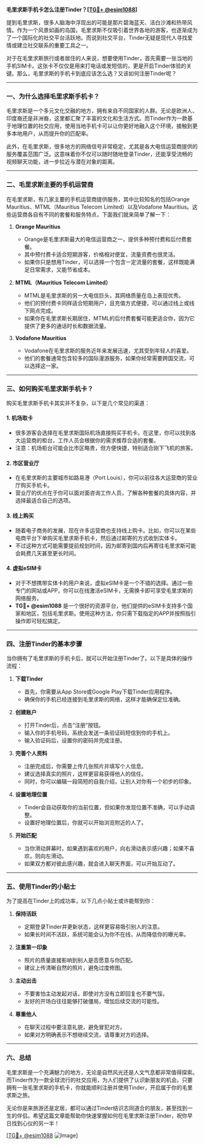 **毛里求斯手机卡怎么注册Tinder？[[TG💪+ @esim1088](https://t.me/s/esim1088)]**

提到毛里求斯，很多人脑海中浮现出的可能是那片碧海蓝天、洁白沙滩和热带风情。作为一个风景如画的岛国，毛里求斯不仅吸引着世界各地的游客，也逐渐成为了一个国际化的社交平台活跃地。而说到社交平台，Tinder无疑是现代人寻找爱情或建立社交联系的重要工具之一。

对于在毛里求斯旅行或者居住的人来说，想要使用Tinder，首先需要一张当地的手机SIM卡。这张卡不仅仅是用来打电话或发短信的，更是开启Tinder体验的关键。那么，毛里求斯的手机卡到底应该怎么选？又该如何注册Tinder呢？

---

### **一、为什么选择毛里求斯手机卡？**

毛里求斯是一个多元文化交融的地方，拥有来自不同国家的人群。无论是欧洲人、印度裔还是非洲裔，这里都汇聚了丰富的文化和生活方式。而Tinder作为一款基于地理位置的社交应用，使用当地手机卡可以让你更好地融入这个环境，接触到更多本地用户，从而提升你的匹配率。

此外，在毛里求斯，很多地方的网络信号非常稳定，尤其是各大电信运营商提供的服务覆盖范围广泛。这意味着你不仅可以随时随地登录Tinder，还能享受流畅的视频聊天功能，进一步拉近与潜在对象的距离。

---

### **二、毛里求斯主要的手机运营商**

在毛里求斯，有几家主要的手机运营商提供服务，其中比较知名的包括Orange Mauritius、MTML（Mauritius Telecom Limited）以及Vodafone Mauritius。这些运营商各自有不同的套餐和服务特点，下面我们就来简单了解一下：

1. **Orange Mauritius**
   - Orange是毛里求斯最大的电信运营商之一，提供多种预付费和后付费套餐。
   - 其中预付费卡适合短期游客，价格相对便宜，流量资费也很灵活。
   - 如果你只是想用Tinder，可以选择一个包含一定流量的套餐，这样既能满足日常需求，又能节省成本。

2. **MTML（Mauritius Telecom Limited）**
   - MTML是毛里求斯的另一大电信巨头，其网络质量在岛上表现优秀。
   - 他们的预付费卡同样适合短期用户，且充值方式便捷，可以通过线上或线下网点完成。
   - 如果你在毛里求斯长期居住，MTML的后付费套餐可能更适合你，因为它提供了更多的通话时长和数据流量。

3. **Vodafone Mauritius**
   - Vodafone在毛里求斯的服务近年来发展迅速，尤其受到年轻人的喜爱。
   - 他们的套餐通常包含较多的国际漫游服务，如果你经常需要跨国交流，可以选择这一家。

---

### **三、如何购买毛里求斯手机卡？**

购买毛里求斯手机卡其实并不复杂，以下是几个常见的渠道：

#### 1. **机场取卡**
   - 很多游客会选择在毛里求斯国际机场直接购买手机卡。在这里，你可以找到各大运营商的柜台，工作人员会根据你的需求推荐合适的套餐。
   - 注意：机场柜台可能会比市区略贵，但方便快捷，特别适合刚下飞机的旅客。

#### 2. **市区营业厅**
   - 在毛里求斯的主要城市如路易港（Port Louis），你可以前往各大运营商的营业厅购买手机卡。
   - 营业厅的优点在于你可以面对面咨询工作人员，了解各种套餐的具体内容，并选择最适合自己的选项。

#### 3. **线上购买**
   - 随着电子商务的发展，现在许多运营商也支持线上购卡。比如，你可以在某些电商平台下单购买毛里求斯手机卡，然后通过邮寄的方式收到实体卡。
   - 不过这种方式可能需要提前规划时间，因为邮寄到国内后再寄往毛里求斯可能会耗费几天甚至更长时间。

#### 4. **虚拟eSIM卡**
   - 对于不想携带实体卡的用户来说，虚拟eSIM卡是一个不错的选择。通过一些专门的网站或APP，你可以在线激活eSIM卡，无需换卡即可享受毛里求斯的网络服务。
   - **TG💪+ @esim1088** 是一个很好的资源平台，他们提供的eSIM卡支持多个国家和地区，包括毛里求斯。使用这种方法，你只需下载指定的APP并按照指引操作即可轻松搞定。

---

### **四、注册Tinder的基本步骤**

当你拥有了毛里求斯的手机卡后，就可以开始注册Tinder了。以下是具体的操作流程：

1. **下载Tinder**
   - 首先，你需要从App Store或Google Play下载Tinder应用程序。
   - 确保你的手机已经连接到毛里求斯的网络，这样才能确保定位准确。

2. **创建账户**
   - 打开Tinder后，点击“注册”按钮。
   - 输入你的手机号码，系统会发送一条验证码短信到你的手机上。
   - 输入验证码后，设置你的密码并完成注册。

3. **完善个人资料**
   - 注册完成后，你需要上传几张照片并填写个人信息。
   - 建议选择真实的照片，这样更容易获得他人的信任。
   - 同时，你可以编辑一段简短的自我介绍，让别人对你有一个初步的印象。

4. **设置地理位置**
   - Tinder会自动获取你的当前位置，但如果你发现位置不准确，可以手动调整。
   - 设置好地理位置后，你就可以开始浏览附近的人了。

5. **开始匹配**
   - 当你滑动屏幕时，如果遇到喜欢的用户，向右滑动表示感兴趣；如果不喜欢，则向左滑动。
   - 如果双方都对彼此感兴趣，就会进入聊天界面，可以开始互动了。

---

### **五、使用Tinder的小贴士**

为了提高在Tinder上的成功率，以下几点小贴士或许能帮到你：

1. **保持活跃**
   - 定期登录Tinder并更新状态，这样更容易吸引别人的注意。
   - 如果长时间不活跃，系统可能会认为你不在线，从而降低你的曝光率。

2. **注重第一印象**
   - 照片的质量直接影响到别人是否愿意与你匹配。
   - 建议上传清晰自然的照片，避免过度修图。

3. **主动出击**
   - 不要害怕主动发起对话，即使对方没有立即回复也不要气馁。
   - 友好的开场白往往能够打破僵局，增加后续交流的可能性。

4. **尊重他人**
   - 在聊天过程中要注意礼貌，避免冒犯对方。
   - 如果对方明确表示不想继续交流，请尊重对方的选择。

---

### **六、总结**

毛里求斯是一个充满魅力的地方，无论是自然风光还是人文气息都非常值得探索。而Tinder作为一款全球流行的社交应用，为人们提供了认识新朋友的机会。只要拥有一张毛里求斯的手机卡，你就能顺利注册并使用Tinder，开启属于你的毛里求斯之旅。

无论你是来旅游还是定居，都可以通过Tinder结识志同道合的朋友，甚至找到一生的伴侣。希望这篇文章能帮助你快速掌握如何在毛里求斯注册Tinder，祝你早日找到心仪的另一半！

[[TG💪+ @esim1088](https://t.me/s/esim1088) ![Image](https://i.postimg.cc/4NQfJmqS/Snipaste-2025-05-13-00-14-12.png)]